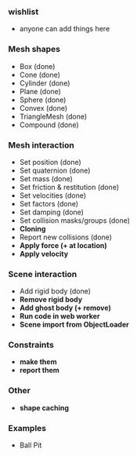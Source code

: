 ### wishlist
* anyone can add things here

### Mesh shapes
* Box (done)
* Cone (done)
* Cylinder (done)
* Plane (done)
* Sphere (done)
* Convex (done)
* TriangleMesh (done)
* Compound (done)

### Mesh interaction
* Set position (done)
* Set quaternion (done)
* Set mass (done)
* Set friction & restitution (done)
* Set velocities (done)
* Set factors (done)
* Set damping (done)
* Set collision masks/groups (done)
* **Cloning**
* Report new collisions (done)
* **Apply force (+ at location)**
* **Apply velocity**

### Scene interaction
* Add rigid body (done)
* **Remove rigid body**
* **Add ghost body (+ remove)**
* **Run code in web worker**
* **Scene import from ObjectLoader**

### Constraints
* **make them**
* **report them**

### Other
* **shape caching**

### Examples
* Ball Pit
